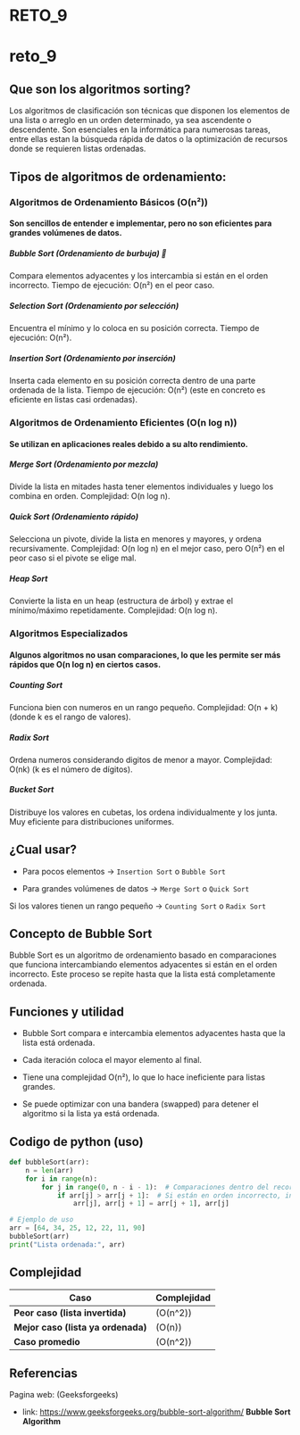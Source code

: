 # RETO_9
# reto_9
## Que son los algoritmos sorting?
Los algoritmos de clasificación son técnicas que disponen los elementos de una lista o arreglo en un orden determinado, ya sea ascendente o descendente. Son esenciales en la informática para numerosas tareas, entre ellas estan la búsqueda rápida de datos o la optimización de recursos donde se requieren listas ordenadas.
## Tipos de algoritmos de ordenamiento:
### Algoritmos de Ordenamiento Básicos (O(n²))
#### Son sencillos de entender e implementar, pero no son eficientes para grandes volúmenes de datos.

##### Bubble Sort (Ordenamiento de burbuja) 🫧

Compara elementos adyacentes y los intercambia si están en el orden incorrecto.
Tiempo de ejecución: O(n²) en el peor caso.

##### Selection Sort (Ordenamiento por selección) 

Encuentra el mínimo y lo coloca en su posición correcta.
Tiempo de ejecución: O(n²).

##### Insertion Sort (Ordenamiento por inserción)

Inserta cada elemento en su posición correcta dentro de una parte ordenada de la lista.
Tiempo de ejecución: O(n²) (este en concreto es eficiente en listas casi ordenadas).
### Algoritmos de Ordenamiento Eficientes (O(n log n))
#### Se utilizan en aplicaciones reales debido a su alto rendimiento.

##### Merge Sort (Ordenamiento por mezcla)

Divide la lista en mitades hasta tener elementos individuales y luego los combina en orden.
Complejidad: O(n log n).

##### Quick Sort (Ordenamiento rápido)

Selecciona un pivote, divide la lista en menores y mayores, y ordena recursivamente.
Complejidad: O(n log n) en el mejor caso, pero O(n²) en el peor caso si el pivote se elige mal.

##### Heap Sort

Convierte la lista en un heap (estructura de árbol) y extrae el mínimo/máximo repetidamente.
Complejidad: O(n log n).

### Algoritmos Especializados
#### Algunos algoritmos no usan comparaciones, lo que les permite ser más rápidos que O(n log n) en ciertos casos.

##### Counting Sort

Funciona bien con numeros en un rango pequeño.
Complejidad: O(n + k) (donde k es el rango de valores).

##### Radix Sort

Ordena numeros considerando digitos de menor a mayor.
Complejidad: O(nk) (k es el número de dígitos).

##### Bucket Sort

Distribuye los valores en cubetas, los ordena individualmente y los junta.
Muy eficiente para distribuciones uniformes.

## ¿Cual usar?
- Para pocos elementos → `Insertion Sort` o `Bubble Sort`
  
- Para grandes volúmenes de datos → `Merge Sort` o `Quick Sort`
  
Si los valores tienen un rango pequeño → `Counting Sort` o `Radix Sort`

## **Concepto de Bubble Sort**

Bubble Sort es un algoritmo de ordenamiento basado en comparaciones que funciona intercambiando elementos adyacentes si están en el orden incorrecto. Este proceso se repite hasta que la lista está completamente ordenada.

## Funciones y utilidad

- Bubble Sort compara e intercambia elementos adyacentes hasta que la lista está ordenada.
  
- Cada iteración coloca el mayor elemento al final.
  
- Tiene una complejidad O(n²), lo que lo hace ineficiente para listas grandes.
  
- Se puede optimizar con una bandera (swapped) para detener el algoritmo si la lista ya está ordenada.
  
## Codigo de python (uso)

```python
def bubbleSort(arr):
    n = len(arr)
    for i in range(n): 
        for j in range(0, n - i - 1):  # Comparaciones dentro del recorrido
            if arr[j] > arr[j + 1]:  # Si están en orden incorrecto, intercambian
                arr[j], arr[j + 1] = arr[j + 1], arr[j]

# Ejemplo de uso
arr = [64, 34, 25, 12, 22, 11, 90]
bubbleSort(arr)
print("Lista ordenada:", arr)
```
## **Complejidad**

| Caso | Complejidad |
|------|------------|
| **Peor caso (lista invertida)** | \(O(n^2)\) |
| **Mejor caso (lista ya ordenada)** | \(O(n)\) |
| **Caso promedio** | \(O(n^2)\) |

## Referencias
Pagina web: (Geeksforgeeks) 
- link: https://www.geeksforgeeks.org/bubble-sort-algorithm/ **Bubble Sort Algorithm** 
